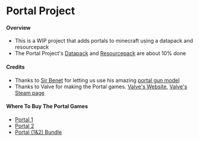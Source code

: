# Portal Project
#### Overview
- This is a WIP project that adds portals to minecraft using a datapack and resourcepack
- The Portal Project's [Datapack](https://github.com/Anthony2be/Portal/projects/3 "Hyperlink to Datapack's progress board") and [Resourcepack](https://github.com/Anthony2be/Portal/projects/4 "Hyperlink to Resourcepack's progress board") are about 10% done

#### Credits
- Thanks to [Sir Benet](https://www.reddit.com/user/SirBenet "Sir Benet's Reddit") for letting us use his amazing [portal gun model](https://www.reddit.com/r/Minecraft/comments/b15dho/vanilla_portal_gun_in_latest_snapshot_with/ "link to the reddit post for his portal gun datapack")
- Thanks to Valve for making the Portal games. [Valve's Website](https://www.valvesoftware.com "Hyperlink to Valve's website"), [Valve's Steam page](https://store.steampowered.com/publisher/valve "Hyperlink to Valve's Steam page")

#### Where To Buy The Portal Games
 - [Portal 1](https://store.steampowered.com/app/400/Portal/)
 - [Portal 2](https://store.steampowered.com/app/620/Portal_2/)
 - [Portal (1&2) Bundle](https://store.steampowered.com/bundle/234/Portal_Bundle/)
